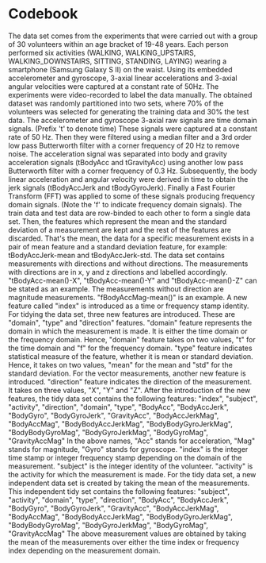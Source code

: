 # Codebook
The data set comes from the experiments that were carried out with a group of 30 volunteers within an age bracket of 19-48 years. Each person performed six activities (WALKING,
WALKING_UPSTAIRS, WALKING_DOWNSTAIRS, SITTING, STANDING, LAYING) wearing a smartphone (Samsung Galaxy S II) on the waist. Using its embedded accelerometer and gyroscope, 3-axial linear 
accelerations and 3-axial angular velocities were captured at a constant rate of 50Hz. The experiments were video-recorded to label the data manually. The obtained dataset was randomly
partitioned into two sets, where 70% of the volunteers was selected for generating the training data and 30% the test data. 
The accelerometer and gyroscope 3-axial raw signals are time domain signals. (Prefix 't' to denote time) These signals were captured at a constant rate of 50 Hz. Then they were filtered 
using a median filter and a 3rd order low pass Butterworth filter with a corner frequency of 20 Hz to remove noise. The acceleration signal was separated into body and gravity acceleration
signals (tBodyAcc and tGravityAcc) using another low pass Butterworth filter with a corner frequency of 0.3 Hz. Subsequently, the body linear acceleration and angular velocity were derived 
in time to obtain the jerk signals (tBodyAccJerk and tBodyGyroJerk). Finally a Fast Fourier Transform (FFT) was applied to some of these signals producing frequency domain signals. (Note the 
'f' to indicate frequency domain signals).
The train data and test data are row-binded to each other to form a single data set. Then, the features which represent the mean and the standard deviation of a measurement are kept and the 
rest of the features are discarded. That's the mean, the data for a specific measurement exists in a pair of mean feature and a standard deviation feature, for example: tBodyAccJerk-mean and 
tBodyAccJerk-std. The data set contains measurements with directions and without directions. The measurements with directions are in x, y and z directions and labelled accordingly.
"tBodyAcc-mean()-X", "tBodyAcc-mean()-Y" and "tBodyAcc-mean()-Z" can be stated as an example. The measurements without direction are magnitude measurements. "fBodyAccMag-mean()" is an example.
A new feature called "index" is introduced as a time or frequency stamp identity. For tidying the data set, three new features are introduced. These are "domain", "type" and "direction" 
features. "domain" feature represents the domain in which the measurement is made. It is either the time domain or the frequency domain. Hence, "domain" feature takes on two values, "t" for 
the time domain and "f" for the frequency domain. "type" feature indicates statistical measure of the feature, whether it is mean or standard deviation. Hence, it takes on two values, "mean" 
for the mean and "std" for the standard deviation. For the vector measurements, another new feature is introduced. "direction" feature indicates the direction of the measurement. It takes on 
three values, "X", "Y" and "Z". After the introduction of the new features, the tidy data set contains the following features: 
"index", "subject", "activity", "direction", "domain", "type", "BodyAcc", "BodyAccJerk", "BodyGyro", "BodyGyroJerk", "GravityAcc", "BodyAccJerkMag", "BodyAccMag", "BodyBodyAccJerkMag", 
"BodyBodyGyroJerkMag", "BodyBodyGyroMag", "BodyGyroJerkMag", "BodyGyroMag", "GravityAccMag"
In the above names, "Acc" stands for acceleration, "Mag" stands for magnitude, "Gyro" stands for gyroscope. "index" is the integer time stamp or integer frequency stamp depending on the domain
of the measurement. "subject" is the integer identity of the volunteer. "activity" is the activity for which the measurement is made.
For the tidy data set, a new independent data set is created by taking the mean of the measurements. This independent tidy set contains the following features: 
"subject", "activity", "domain", "type", "direction", "BodyAcc", "BodyAccJerk", "BodyGyro", "BodyGyroJerk", "GravityAcc", "BodyAccJerkMag", "BodyAccMag", "BodyBodyAccJerkMag", 
"BodyBodyGyroJerkMag", "BodyBodyGyroMag", "BodyGyroJerkMag", "BodyGyroMag", "GravityAccMag"
The above measurement values are obtained by taking the mean of the measurements over either the time index or frequency index depending on the measurement domain.
